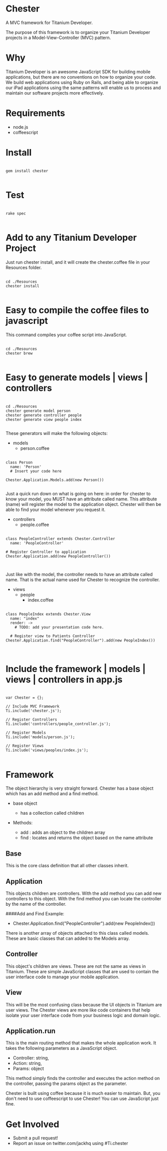 # Chester

A MVC framework for Titanium Developer.

The purpose of this framework is to organize your Titanium Developer projects in a Model-View-Controller (MVC) pattern.

# Why

Titanium Developer is an awesome JavaScript SDK for building mobile applications, but there are no conventions on how to organize your code. We build web applications using Ruby on Rails, and being able to organize our iPad applications using the same patterns will enable us to process and maintain our software projects more effectively.

# Requirements

* node.js
* coffeescript

# Install

<pre>
  <code>
gem install chester
  </code>
</pre>

# Test

<pre>
  <code>
rake spec
  </code>
</pre>
  
# Add to any Titanium Developer Project

Just run chester install, and it will create the chester.coffee file in your Resources folder.
 
<pre>
  <code>
cd ./Resources
chester install
  </code>
</pre>

# Easy to compile the coffee files to javascript

This command compiles your coffee script into JavaScript.

<pre>
  <code>
cd ./Resources
chester brew
  </code>
</pre>

# Easy to generate models | views | controllers

<pre>
  <code>
cd ./Resources
chester generate model person
chester generate controller people
chester generate view people index
  </code>
</pre>

These generators will make the following objects:

- models
  - person.coffee
  
<pre>
  <code>
class Person
  name: 'Person'
  # Insert your code here
  
Chester.Application.Models.add(new Person())
  </code>
</pre>

Just a quick run down on what is going on here: in order for chester to know your model, you MUST have an attribute called name. This attribute (name) will register the model to the application object. Chester will then be able to find your model whenever you request it.

- controllers
  - people.coffee
  
<pre>
  <code>
class PeopleController extends Chester.Controller
  name: 'PeopleController'

# Register Controller to application
Chester.Application.add(new PeopleController()) 

  </code>
</pre>

Just like with the model, the controller needs to have an attribute called name. That is the actual name used for Chester to recognize the controller.

- views
  - people
    - index.coffee
    
<pre>
  <code>
class PeopleIndex extends Chester.View
  name: "index"
  render: ->
    # TODO: add your presentation code here.

  # Register view to Patients Controller
Chester.Application.find("PeopleController").add(new PeopleIndex())
    
  </code>
</pre> 

# Include the framework | models | views | controllers in app.js

<pre>
  <code>
var Chester = {};

// Include MVC Framework
Ti.include('chester.js');

// Register Controllers
Ti.include('controllers/people_controller.js');

// Register Models
Ti.include('models/person.js');

// Register Views
Ti.include('views/peoples/index.js');
  </code>
</pre>


# Framework

The object hierarchy is very straight forward. Chester has a base object which has an add method and a find method.

- base object
  - has a collection called children
  
- Methods:
  - add : adds an object to the children array
  - find : locates and returns the object based on the name attribute

## Base

This is the core class definition that all other classes inherit.

## Application

This objects children are controllers. With the add method you can add new controllers to this object. With the find method you can locate the controller by the name of the controller.

####Add and Find Example:
- Chester.Application.find("PeopleController").add(new PeopleIndex())

There is another array of objects attached to this class called models. These are basic classes that can added to the Models array.

## Controller

This object's children are views. These are not the same as views in Titanium. These are simple JavaScript classes that are used to contain the user interface code to manage your mobile application.

## View

This will be the most confusing class because the UI objects in Titanium are user views. The Chester views are more like code containers that help isolate your user interface code from your business logic and domain logic.

## Application.run

This is the main routing method that makes the whole application work. It takes the following parameters as a JavaScript object.

* Controller: string,
* Action: string,
* Params: object

This method simply finds the controller and executes the action method on the controller, passing the params object as the parameter.

Chester is built using coffee because it is much easier to maintain. But, you don't need to use coffeescript to use Chester! You can use JavaScript just fine.

# Get Involved

* Submit a pull request!
* Report an issue on twitter.com/jackhq using #Ti.chester

